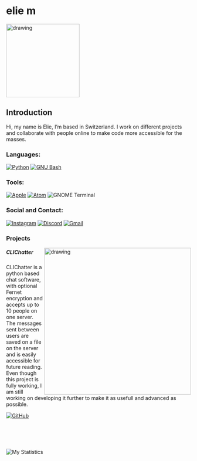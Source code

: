 # elie m
<img src="https://user-images.githubusercontent.com/95228665/193668617-32c8a254-cb94-4f4c-b353-567ed2c55fad.png" alt="drawing" width="200"/>

## Introduction
Hi, my name is Elie, I’m based in Switzerland. I work on different projects and collaborate with people online to make code more accessible for the masses.

### Languages:

<a href='https://www.python.org/' target="_blank"><img alt='Python' src='https://img.shields.io/badge/Python-100000?style=for-the-badge&logo=Python&logoColor=white&labelColor=black&color=black'/></a>
<a href='https://www.gnu.org/software/bash/' target="_blank"><img alt='GNU Bash' src='https://img.shields.io/badge/Bash-100000?style=for-the-badge&logo=GNU Bash&logoColor=white&labelColor=black&color=black'/></a>


### Tools:

<a href='https://www.apple.com/' target="_blank"><img alt='Apple' src='https://img.shields.io/badge/Apple-100000?style=for-the-badge&logo=Apple&logoColor=white&labelColor=black&color=black'/></a>
<a href='https://www.atom.io/' target="_blank"><img alt='Atom' src='https://img.shields.io/badge/Atom-100000?style=for-the-badge&logo=Atom&logoColor=white&labelColor=black&color=black'/></a>
<img alt='GNOME Terminal' src='https://img.shields.io/badge/Terminal-100000?style=for-the-badge&logo=GNOME Terminal&logoColor=white&labelColor=black&color=black'/>

### Social and Contact:

<a href='https://www.python.org/' target="_blank"><img alt='Instagram' src='https://img.shields.io/badge/___elie___-100000?style=for-the-badge&logo=Instagram&logoColor=white&labelColor=black&color=black'/></a>
<a href='' target="_blank"><img alt='Discord' src='https://img.shields.io/badge/pico_3186-100000?style=for-the-badge&logo=Discord&logoColor=white&labelColor=black&color=black'/></a>
<a href='maito:elie@monnickendam.ch' target="_blank"><img alt='Gmail' src='https://img.shields.io/badge/elie@monnickendam.ch-100000?style=for-the-badge&logo=Gmail&logoColor=white&labelColor=black&color=black'/></a>


### Projects

<img src="https://monnickendam.ch/imageedit_5_8553328800.png" alt="drawing" align="right" width="400"/>

##### CLIChatter
CLIChatter is a python based chat software, with optional  Fernet encryption and accepts up to 10 people on one server. The messages sent between users are saved on a file on the server and is easily accessible for future reading. Even though this project is fully working, I am still working on developing it further to make it as usefull and advanced as possible.

<a href='https://github.com/p-i-c-o/clichatter' target="_blank"><img alt='GitHub' src='https://img.shields.io/badge/Star-100000?style=for-the-badge&logo=GitHub&logoColor=white&labelColor=black&color=black'/></a>


\
\
\
\
![My Statistics](https://github-readme-stats.vercel.app/api?username=p-i-c-o&show_icons=true)
